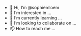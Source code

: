 - 👋 Hi, I’m @sophiemloem
- 👀 I’m interested in ...
- 🌱 I’m currently learning ...
- 💞️ I’m looking to collaborate on ...
- 📫 How to reach me ...

<!---
sophiemloem/sophiemloem is a ✨ special ✨ repository because its `README.md` (this file) appears on your GitHub profile.
You can click the Preview link to take a look at your changes.
--->
